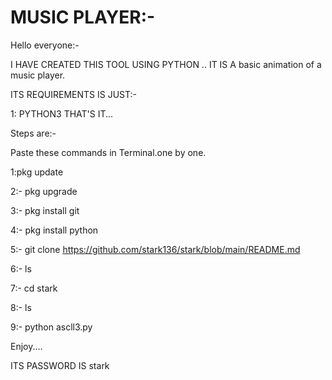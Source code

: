 # MUSIC PLAYER:-


Hello everyone:-


I HAVE CREATED THIS TOOL USING PYTHON ..
IT IS A basic animation of a music player.
 
ITS REQUIREMENTS IS JUST:-

1: PYTHON3 THAT'S IT...

Steps are:-
 
Paste these commands in Terminal.one by one.

1:pkg update 

2:- pkg upgrade

3:- pkg install git

4:- pkg install python

5:- git clone https://github.com/stark136/stark/blob/main/README.md

6:- ls

7:- cd stark

8:- ls

9:- python ascll3.py



Enjoy....

ITS PASSWORD IS stark




